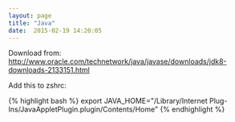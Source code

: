 ```yaml
---
layout: page
title: "Java"
date:  2015-02-19 14:20:05
---
```


Download from: <http://www.oracle.com/technetwork/java/javase/downloads/jdk8-downloads-2133151.html>

Add this to zshrc:

{% highlight bash %}
export JAVA_HOME="/Library/Internet Plug-Ins/JavaAppletPlugin.plugin/Contents/Home"
{% endhighlight %}
